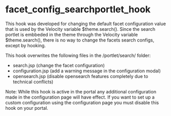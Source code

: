 # facet_config_searchportlet_hook
This hook was developed for changing the default facet configuration value that is used by the Velocity variable $theme.search().   Since the search portlet is embbeded in the theme through the Velocity variable $theme.search(), there is no way to change the facets search configs, except by hooking.

This hook overwrites the following files in the /portlet/search/ folder: 
 - search.jsp (change the facet configuration)
 - configuration.jsp (add a warning message in the configuration modal)
 - opensearch.jsp (disable opensearch features completely due to technical conflicts)
 
 Note: While this hook is active in the portal any additional configuration made in the configuration page will have effect. If you want to set up a custom configuration using the configuration page you must disable this hook on your portal.
